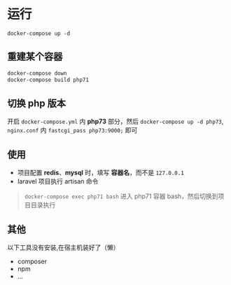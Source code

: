 # 运行
```
docker-compose up -d
```

## 重建某个容器
```bash
docker-compose down
docker-compose build php71
```
## 切换 php 版本
开启 `docker-compose.yml` 内 **php73** 部分，然后 `docker-compose up -d php73`, `nginx.conf` 内 `fastcgi_pass php73:9000;` 即可

## 使用
- 项目配置 **redis**、**mysql** 时，填写 **容器名**，而不是 `127.0.0.1`
- laravel 项目执行 artisan 命令
> `docker-compose exec php71 bash` 进入 php71 容器 bash，然后切换到项目目录执行

## 其他
以下工具没有安装,在宿主机装好了（懒）
- composer
- npm
- ...